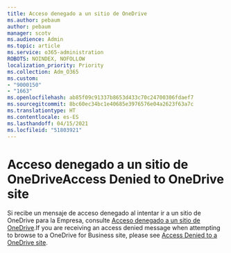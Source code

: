 ```yaml
---
title: Acceso denegado a un sitio de OneDrive
ms.author: pebaum
author: pebaum
manager: scotv
ms.audience: Admin
ms.topic: article
ms.service: o365-administration
ROBOTS: NOINDEX, NOFOLLOW
localization_priority: Priority
ms.collection: Adm_O365
ms.custom:
- "9000150"
- "1663"
ms.openlocfilehash: ab85f09c91337b8653d433c70c24700306fdaef7
ms.sourcegitcommit: 8bc60ec34bc1e40685e3976576e04a2623f63a7c
ms.translationtype: HT
ms.contentlocale: es-ES
ms.lasthandoff: 04/15/2021
ms.locfileid: "51803921"
---
```

# <a name="access-denied-to-onedrive-site"></a><span data-ttu-id="876fc-102">Acceso denegado a un sitio de OneDrive</span><span class="sxs-lookup"><span data-stu-id="876fc-102">Access Denied to OneDrive site</span></span>

<span data-ttu-id="876fc-103">Si recibe un mensaje de acceso denegado al intentar ir a un sitio de OneDrive para la Empresa, consulte [Acceso denegado a un sitio de OneDrive](https://docs.microsoft.com/sharepoint/troubleshoot/administration/access-denied-or-need-permission-error-sharepoint-online-or-onedrive-for-business#when-accessing-a-onedrive-site).</span><span class="sxs-lookup"><span data-stu-id="876fc-103">If you are receiving an access denied message when attempting to browse to a OneDrive for Business site, please see [Access Denied to a OneDrive site](https://docs.microsoft.com/sharepoint/troubleshoot/administration/access-denied-or-need-permission-error-sharepoint-online-or-onedrive-for-business#when-accessing-a-onedrive-site).</span></span>

